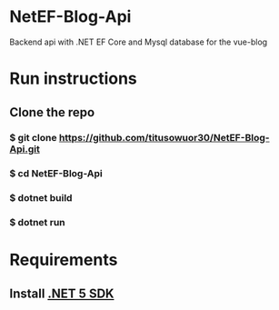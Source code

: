 # NetEF-Blog-Api
Backend api with .NET EF Core and Mysql database for the vue-blog

# Run instructions
## Clone the repo
### $ git clone https://github.com/titusowuor30/NetEF-Blog-Api.git
### $ cd NetEF-Blog-Api
### $ dotnet build
### $ dotnet run

# Requirements
## Install <a href="https://dotnet.microsoft.com/download">.NET 5 SDK</a> 
